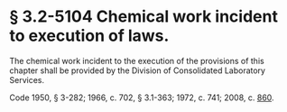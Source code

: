 # § 3.2-5104 Chemical work incident to execution of laws.

<p>The chemical work incident to the execution of the provisions of this chapter shall be provided by the Division of Consolidated Laboratory Services.</p><p>Code 1950, § 3-282; 1966, c. 702, § 3.1-363; 1972, c. 741; 2008, c. <a href='http://lis.virginia.gov/cgi-bin/legp604.exe?081+ful+CHAP0860'>860</a>.</p>